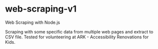 # web-scraping-v1
Web Scraping with Node.js

Scraping with some specific data from multiple web pages and extract to CSV file.
Tested for volunteering at ARK - Accessibility Renovations for Kids.
